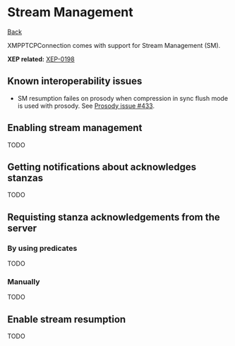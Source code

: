 Stream Management
=================

[Back](index.md)

XMPPTCPConnection comes with support for Stream Management (SM).

**XEP related:** [XEP-0198](http://xmpp.org/extensions/xep-0198.html)

Known interoperability issues
-----------------------------

- SM resumption failes on prosody when compression in sync flush mode is used with prosody. See [Prosody issue #433](https://code.google.com/p/lxmppd/issues/detail?id=433).

Enabling stream management
------------------------

TODO

Getting notifications about acknowledges stanzas
------------------------------------------------

TODO

Requisting stanza acknowledgements from the server
--------------------------------------------------

### By using predicates

TODO

### Manually

TODO

Enable stream resumption
------------------------

TODO
